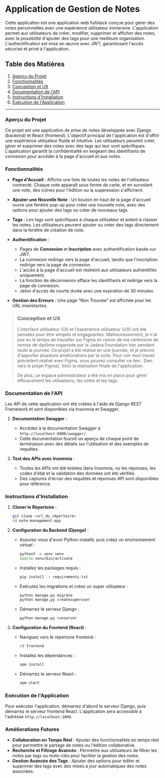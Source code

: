 # Application de Gestion de Notes

Cette application est une application web fullstack conçue pour gérer des notes personnelles avec une expérience utilisateur immersive. L'application permet aux utilisateurs de créer, modifier, supprimer et afficher des notes, avec la possibilité d'ajouter des tags pour une meilleure organisation. L'authentification est mise en œuvre avec JWT, garantissant l'accès sécurisé et privé à l'application.

## Table des Matières

1. [Aperçu du Projet](#aperçu-du-projet)
2. [Fonctionnalités](#fonctionnalités)
3. [Conception et UX](#conception-et-ux)
4. [Documentation de l'API](#documentation-de-lapi)
5. [Instructions d'Installation](#instructions-dinstallation)
6. [Exécution de l'Application](#exécution-de-lapplication)

---

### Aperçu du Projet

Ce projet est une application de prise de notes développée avec Django (backend) et React (frontend). L'objectif principal de l'application est d'offrir une expérience utilisateur fluide et intuitive. Les utilisateurs peuvent créer, gérer et supprimer des notes avec des tags qui leur sont spécifiques. L'application garantit la confidentialité en exigeant des identifiants de connexion pour accéder à la page d'accueil et aux notes.

### Fonctionnalités

- **Page d'Accueil** : Affiche une liste de toutes les notes de l'utilisateur connecté. Chaque note apparaît sous forme de carte, et en survolant une note, des icônes pour l'édition ou la suppression s'affichent.
  
- **Ajouter une Nouvelle Note** : Un bouton en haut de la page d'accueil ouvre une fenêtre pop-up pour créer une nouvelle note, avec des options pour ajouter des tags ou créer de nouveaux tags.

- **Tags** : Les tags sont spécifiques à chaque utilisateur et aident à classer les notes. Les utilisateurs peuvent ajouter ou créer des tags directement dans la fenêtre de création de note.

- **Authentification** :
  - Pages de **Connexion** et **Inscription** avec authentification basée sur JWT.
  - La connexion redirige vers la page d'accueil, tandis que l'inscription redirige vers la page de connexion.
  - L'accès à la page d'accueil est restreint aux utilisateurs authentifiés uniquement.
  - La fonction de déconnexion efface les identifiants et redirige vers la page de connexion.
  - Jeton d'accès de courte durée avec une expiration de 30 minutes.

- **Gestion des Erreurs** : Une page "Non Trouvée" est affichée pour les URL inexistantes.

> ### Conception et UX
>
> L'interface utilisateur (UI) et l'expérience utilisateur (UX) ont été pensées pour être simples et engageantes. Malheureusement, je n'ai pas eu le temps de travailler sur Figma en raison de ma cérémonie de remise de diplôme organisée par la Jadara Foundation hier pendant toute la journée. Ce projet a été réalisé en une journée, et je prévois d'apporter plusieurs améliorations par la suite. Pour voir mon travail précédent réalisé avec Figma, vous pouvez consulter ce lien : [lien vers le projet Figma]. Voici la réalisation finale de l'application.
> 
> De plus, un espace administrateur a été mis en place pour gérer efficacement les utilisateurs, les notes et les tags.

### Documentation de l'API

Les API de cette application ont été créées à l'aide de Django REST Framework et sont disponibles via Insomnia et Swagger.

1. **Documentation Swagger** :
   - Accédez à la documentation Swagger à `http://localhost:8000/swagger/`.
   - Cette documentation fournit un aperçu de chaque point de terminaison avec des détails sur l'utilisation et des exemples de requêtes.
     
2. **Test des APIs avec Insomnia** :
   - Toutes les APIs ont été testées dans Insomnia, où les réponses, les codes d'état et la validation des données ont été vérifiés.
   - Des captures d'écran des requêtes et réponses API sont disponibles pour référence.

### Instructions d'Installation

1. **Cloner le Répertoire** :
   ```bash
   git clone <url_du_répertoire>
   cd note-management-app
   ```

2. **Configuration du Backend (Django)** :
   - Assurez-vous d'avoir Python installé, puis créez un environnement virtuel :
     ```bash
     python3 -m venv venv
     source venv/bin/activate
     ```
   - Installez les packages requis :
     ```bash
     pip install -r requirements.txt
     ```
   - Exécutez les migrations et créez un super utilisateur :
     ```bash
     python manage.py migrate
     python manage.py createsuperuser
     ```
   - Démarrez le serveur Django :
     ```bash
     python manage.py runserver
     ```

3. **Configuration du Frontend (React)** :
   - Naviguez vers le répertoire frontend :
     ```bash
     cd frontend
     ```
   - Installez les dépendances :
     ```bash
     npm install
     ```
   - Démarrez le serveur React :
     ```bash
     npm start
     ```

### Exécution de l'Application

Pour exécuter l'application, démarrez d'abord le serveur Django, puis démarrez le serveur frontend React. L'application sera accessible à l'adresse `http://localhost:3000`.

### Améliorations Futures

- **Collaboration en Temps Réel** : Ajouter des fonctionnalités en temps réel pour permettre le partage de notes ou l'édition collaborative.
- **Recherche et Filtrage Avancés** : Permettre aux utilisateurs de filtrer les notes par tags ou mots-clés pour faciliter la gestion des notes.
- **Gestion Avancée des Tags** : Ajouter des options pour éditer et supprimer des tags avec des mises à jour automatiques des notes associées.
